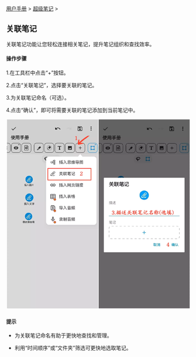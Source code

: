 [用户手册](/dragonnest/drawnote/manual/zh) > [超级笔记](/dragonnest/drawnote/manual/zh/super_note) >

关联笔记
---

关联笔记功能让您轻松连接相关笔记，提升笔记组织和查找效率。
#### 操作步骤

1.在工具栏中点击“+”按钮。

2.点击“关联笔记”，选择要关联的笔记。

3.为关联笔记命名（可选）。

4.点击“确认”，即可将需要关联的笔记添加到当前笔记中。

![](imgs/associated_notes1.png)

#### 提示

- 为关联笔记命名有助于更快地查找和管理。


- 利用“时间顺序”或“文件夹”筛选可更快地选取笔记。